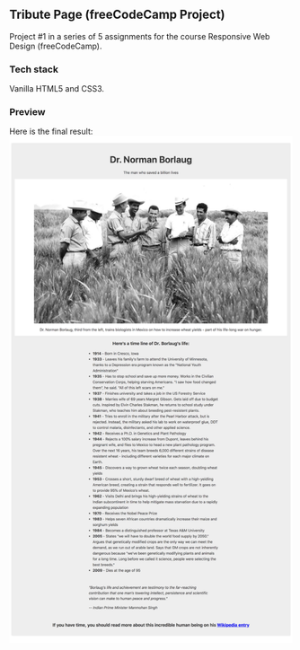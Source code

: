 ## Tribute Page (freeCodeCamp Project)

Project #1 in a series of 5 assignments for the course Responsive Web Design (freeCodeCamp).

### Tech stack

Vanilla HTML5 and CSS3.

### Preview

Here is the final result:
![Tribute Page](tribute-page.png "Tribute Page")
